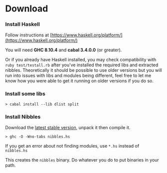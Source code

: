 # Download

### Install Haskell
Follow instructions at [https://www.haskell.org/platform/](https://www.haskell.org/platform/)

You will need **GHC 8.10.4** and **cabal 3.4.0.0** (or greater).

Or if you already have Haskell installed, you may check compatibility with `ruby test/testall.rb` after you've installed the required libs and extracted nibbles. Theoretically it should be possible to use older versions but you will run into issues with libs and modules being different, feel free to let me know how you were able to get it running on older versions if you do so.

### Install some libs

	> cabal install --lib dlist split

### Install Nibbles
Download the [latest stable version](https://nibbles.golf/nibbles-latest.tgz), unpack it then compile it.

	> ghc -O -Wno-tabs nibbles.hs

If you get an error about not finding modules, use `*.hs` instead of `nibbles.hs`

This creates the `nibbles` binary. Do whatever you do to put binaries in your path.
